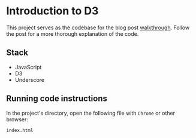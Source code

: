 # Introduction to D3

This project serves as the codebase for the blog post [walkthrough](http://seanamarasinghe.com/developer/introduction-to-d3/).
Follow the post for a more thorough explanation of the code.

## Stack

- JavaScript
- D3
- Underscore

## Running code instructions

In the project's directory, open the following file with `Chrome` or other browser:
```
index.html
```
